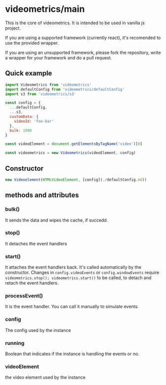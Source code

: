 # videometrics/main

This is the core of videometrics. It is intended to be used in vanilla js project. 

If you are using a supported framework (currently react), it's recomended to use the provided wrapper.

If you are using an unsupported framework, please fork the repository, write a wrapper for your framework and do a pull request. 
## Quick example

```js
import Videometrics from 'videometrics'
import defaultConfig from 'videometrics/defaultConfig'
import s3 from 'videometrics/s3'

const config = {
  ...defaultConfig,
  ...s3,
  customData: {
    videoId: 'foo-bar'
  },
  bulk: 1000
}

const videoElement = document.getElementsByTagName('video')[0]

const videometrics = new Videometrics(videoElement, config)
```
## Constructor

```js
new Videoelement(HTMLVideoElement, [config](./defaultConfig.md))
```

## methods and attributes
### bulk()
It sends the data and wipes the cache, if succedd.

### stop()
It detaches the event handlers

### start()
It attaches the event handlers back. It's called automatically by the constructor.
Changes in `config.videoEvents` or `config.windowEvents` require `videometrics.stop(); videometrics.start()` to be called, to detach and retach the event handlers.

### processEvent()
It is the event handler. You can call it manually to simulate events. 

### config
The config used by the instance

### running
Boolean that indicates if the instance is handling the events or no.

### videoElement
the video element used by the instance 